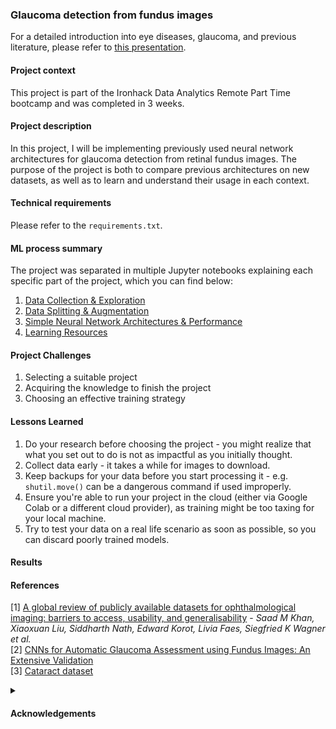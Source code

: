 ### Glaucoma detection from fundus images
For a detailed introduction into eye diseases, glaucoma, and previous literature, please refer to [this presentation](link-to-presentation-on-GitHub).

#### Project context
This project is part of the Ironhack Data Analytics Remote Part Time bootcamp and was completed in 3 weeks.

#### Project description
In this project, I will be implementing previously used neural network architectures for glaucoma detection from retinal fundus images. The purpose of the project is both to compare previous architectures on new datasets, as well as to learn and understand their usage in each context.

#### Technical requirements
Please refer to the `requirements.txt`.

#### ML process summary
The project was separated in multiple Jupyter notebooks explaining each specific part of the project, which you can find below:

1. [Data Collection & Exploration](https://github.com/sabinagio/do-you-see-what-AI-see/blob/master/1-data-collection-and-exploration.ipynb)
2. [Data Splitting & Augmentation](https://github.com/sabinagio/do-you-see-what-AI-see/blob/master/2-data-splitting-and-augmentation.ipynb)
3. [Simple Neural Network Architectures & Performance](https://github.com/sabinagio/do-you-see-what-AI-see/blob/master/3-simple-CNN-model.ipynb)
4. [Learning Resources](https://github.com/sabinagio/do-you-see-what-AI-see/blob/master/learning-resources.md)

#### Project Challenges 
1. Selecting a suitable project
2. Acquiring the knowledge to finish the project
3. Choosing an effective training strategy 

#### Lessons Learned
1. Do your research before choosing the project - you might realize that what you set out to do is not as impactful as you initially thought.
2. Collect data early - it takes a while for images to download.
3. Keep backups for your data before you start processing it - e.g. `shutil.move()` can be a dangerous command if used improperly.
4. Ensure you're able to run your project in the cloud (either via Google Colab or a different cloud provider), as training might be too taxing for your local machine.
5. Try to test your data on a real life scenario as soon as possible, so you can discard poorly trained models.
 
#### Results

#### References
[1] [A global review of publicly available datasets for ophthalmological imaging: barriers to access, usability, and generalisability](https://www.thelancet.com/journals/landig/article/PIIS2589-7500(20)30240-5/fulltext) - *Saad M Khan, Xiaoxuan Liu, Siddharth Nath, Edward Korot, Livia Faes, Siegfried K Wagner et al.*  
[2] [CNNs for Automatic Glaucoma Assessment using Fundus Images: An Extensive Validation](https://figshare.com/s/c2d31f850af14c5b5232)  
[3] [Cataract dataset](https://www.kaggle.com/datasets/jr2ngb/cataractdataset)

<details>
<summary><h4>Acknowledgements</h4></summary>

Thank you Xisca & Arek for the support, inspiration, and encouragement throughout the bootcamp and especially during the final project :star:
</details>